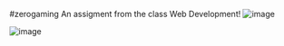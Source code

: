 #zerogaming
An assigment from the class Web Development!
![image](https://github.com/user-attachments/assets/5ed82aa2-1e98-42a3-b984-9ab06cd9351a)

![image](https://github.com/user-attachments/assets/a554552e-4ed8-4bab-bc79-684aac2f7e74)
